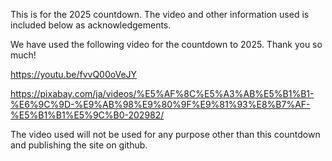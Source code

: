This is for the 2025 countdown.
The video and other information used is included below as acknowledgements.

We have used the following video for the countdown to 2025. Thank you so much!

https://youtu.be/fvvQ00oVeJY


https://pixabay.com/ja/videos/%E5%AF%8C%E5%A3%AB%E5%B1%B1-%E6%9C%9D-%E9%AB%98%E9%80%9F%E9%81%93%E8%B7%AF-%E5%B1%B1%E5%9C%B0-202982/

The video used will not be used for any purpose other than this countdown and publishing the site on github.
